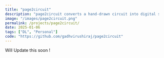 ```yaml
---
title: "page2circuit"
description: "page2circuit converts a hand-drawn circuit into digital schematics. It was made using PyTorch and OpenCV. The model was trained using open dataset consisting about 14,000 hand-drawn images of 11 distinct components. The model achieved validation accuracy of 90.35% and training accuracy of 99.9 %. To make it accessible we decided to host using Streamlit, which extremely sharing friendly."
image: "/images/page2circuit.png"
permalink: /projects/page2circuit/
date: 2025-01-06
tags: ["DL", "Personal"]
code: "https://github.com/gadhvirushiraj/page2circuit"
---
```


Will Update this soon !
